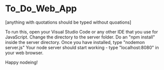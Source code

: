 # To_Do_Web_App

[anything with quotations should be typed without quoations]

To run this, open your Visual Studio Code or any other IDE that you use for JavaScript. Change the directory to the server folder. Do an "npm install" inside the server directory. Once you have installed, type "nodemon server.js" Your node server should start working - type "localhost:8080" in your web browser.

Happy nodeing!
